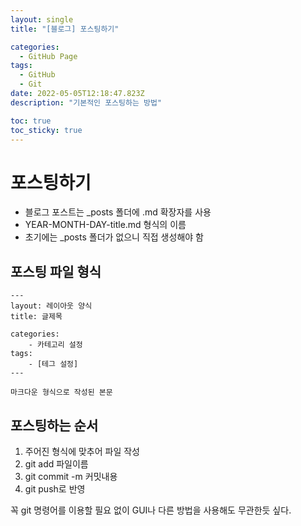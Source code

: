 ```yaml
---
layout: single
title: "[블로그] 포스팅하기"

categories:
  - GitHub Page
tags:
  - GitHub
  - Git
date: 2022-05-05T12:18:47.823Z
description: "기본적인 포스팅하는 방법"

toc: true
toc_sticky: true
---
```


# 포스팅하기
- 블로그 포스트는 _posts 폴더에 .md 확장자를 사용
- YEAR-MONTH-DAY-title.md 형식의 이름
- 초기에는 _posts 폴더가 없으니 직접 생성해야 함
      
## 포스팅 파일 형식
```
---
layout: 레이아웃 양식
title: 글제목

categories:
    - 카테고리 설정
tags:
    - [테그 설정]
---

마크다운 형식으로 작성된 본문
```

## 포스팅하는 순서
1. 주어진 형식에 맞추어 파일 작성
2. git add 파일이름
3. git commit -m 커밋내용
4. git push로 반영

꼭 git 명령어를 이용할 필요 없이 GUI나 다른 방법을 사용해도 무관한듯 싶다.
